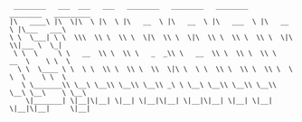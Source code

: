 ```
 ________   ___  ___   ___   ________   ________   ________    ________   _________   
|\   ____\ |\  \|\  \ |\  \ |\   __  \ |\   __  \ |\   ___  \ |\   __  \ |\___   ___\ 
\ \  \___| \ \  \\\  \\ \  \\ \  \|\  \\ \  \|\  \\ \  \\ \  \\ \  \|\  \\|___ \  \_| 
 \ \  \     \ \   __  \\ \  \\ \   _  _\\ \   __  \\ \  \\ \  \\ \   __  \    \ \  \  
  \ \  \____ \ \  \ \  \\ \  \\ \  \\  \|\ \  \ \  \\ \  \\ \  \\ \  \ \  \    \ \  \ 
   \ \_______\\ \__\ \__\\ \__\\ \__\\ _\ \ \__\ \__\\ \__\\ \__\\ \__\ \__\    \ \__\
    \|_______| \|__|\|__| \|__| \|__|\|__| \|__|\|__| \|__| \|__| \|__|\|__|     \|__|
                                                                                      
                                                                                      
```                                                                                                                                                                                                           

<!---
chiranat/chiranat is a ✨ special ✨ repository because its `README.md` (this file) appears on your GitHub profile.
You can click the Preview link to take a look at your changes.
--->
